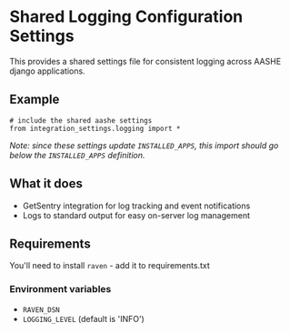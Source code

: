 # Shared Logging Configuration Settings

This provides a shared settings file for consistent logging across AASHE
django applications.

## Example

    # include the shared aashe settings
    from integration_settings.logging import *

*Note: since these settings update `INSTALLED_APPS`, this import should go below
the `INSTALLED_APPS` definition.*

## What it does

  - GetSentry integration for log tracking and event notifications
  - Logs to standard output for easy on-server log management

## Requirements

You'll need to install `raven` - add it to requirements.txt

### Environment variables

  - `RAVEN_DSN`
  - `LOGGING_LEVEL` (default is 'INFO')
